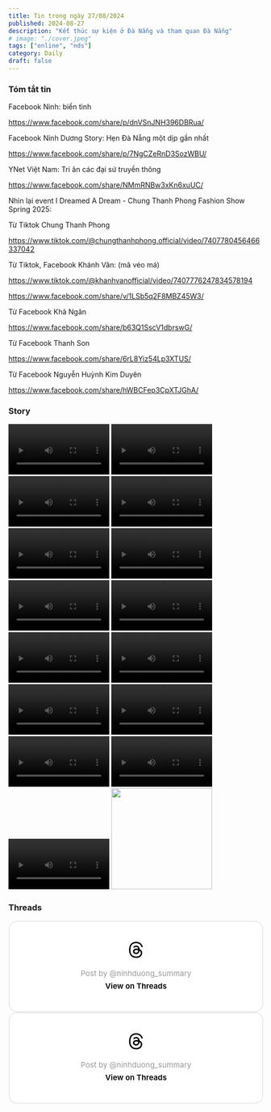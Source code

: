 ```yaml
---
title: Tin trong ngày 27/08/2024
published: 2024-08-27
description: "Kết thúc sự kiện ở Đà Nẵng và tham quan Đà Nẵng"
# image: "./cover.jpeg"
tags: ["online", "nds"]
category: Daily
draft: false
---
```


### Tóm tắt tin 

Facebook Ninh: biển tình

https://www.facebook.com/share/p/dnVSnJNH396DBRua/

Facebook Ninh Dương Story: Hẹn Đà Nẵng một dịp gần nhất

https://www.facebook.com/share/p/7NgCZeRnD3SozWBU/

YNet Việt Nam: Tri ân các đại sứ truyền thông 

https://www.facebook.com/share/NMmRNBw3xKn6xuUC/

Nhìn lại event I Dreamed A Dream - Chung Thanh Phong Fashion Show Spring 2025: 

Từ Tiktok Chung Thanh Phong

https://www.tiktok.com/@chungthanhphong.official/video/7407780456466337042


Từ Tiktok, Facebook Khánh Vân: (mã véo má) 

https://www.tiktok.com/@khanhvanofficial/video/7407776247834578194

https://www.facebook.com/share/v/1LSb5q2F8MBZ45W3/

Từ Facebook Khả Ngân

https://www.facebook.com/share/b63Q1SscV1dbrswG/

Từ Facebook Thanh Son 

https://www.facebook.com/share/6rL8Yiz54Lp3XTUS/

Từ Facebook Nguyễn Huỳnh Kim Duyên

https://www.facebook.com/share/hWBCFep3CpXTJGhA/



### Story 

<video width="200" controls>
  <source type="video/mp4" src="https://github.com/user-attachments/assets/d7ba5b93-c68b-4709-9e9f-5d28d47c83f5" >
</video>

<video width="200" controls>
  <source type="video/mp4" src="https://github.com/user-attachments/assets/f3a8ce4f-e20f-4d5d-af2e-b30412d1aff1" >
</video>

<video width="200" controls>
  <source type="video/mp4" src="https://github.com/user-attachments/assets/f7aefedb-26b8-4490-9f29-561fff1ab8d3" >
</video>


<video width="200" controls>
  <source type="video/mp4" src="https://github.com/user-attachments/assets/e55ba8e3-2704-4f5e-a31b-b5d478d77db9" >
</video>

<video width="200" controls>
  <source type="video/mp4" src="https://github.com/user-attachments/assets/ac7a7b4b-14fc-4d40-9185-2017317ee75a" >
</video>


<video width="200" controls>
  <source type="video/mp4" src="https://github.com/user-attachments/assets/8d164214-375e-4c74-80c8-e560912b928e" >
</video>


<video width="200" controls>
  <source type="video/mp4" src="https://github.com/user-attachments/assets/f29bc425-71e1-42c8-90fa-d524f0bfc34f" >
</video>


<video width="200" controls>
  <source type="video/mp4" src="https://github.com/user-attachments/assets/c72d4762-c9e7-45a6-b03c-0193cbda7ed2" >
</video>


<video width="200" controls>
  <source type="video/mp4" src="https://github.com/user-attachments/assets/d5500bf0-d04c-41ef-bf9e-9f8f366174cd" >
</video>

<video width="200" controls>
  <source type="video/mp4" src="https://github.com/user-attachments/assets/a3ba835a-fb0f-45ac-9b12-22a714fc39d1" >
</video>

<video width="200" controls>
  <source type="video/mp4" src="https://github.com/user-attachments/assets/f6fc3de9-3a3f-44fd-be33-5bc7bbc46d05" >
</video>

<video width="200" controls>
  <source type="video/mp4" src="https://github.com/user-attachments/assets/93eec3ef-614e-443c-ac34-ae732ec90eca" >
</video>

<video width="200" controls>
  <source type="video/mp4" src="https://github.com/user-attachments/assets/ae7c3481-6f87-45dc-a659-1dfd1d720f61" >
</video>

<video width="200" controls>
  <source type="video/mp4" src="https://github.com/user-attachments/assets/2a295738-0a51-4ab3-9de1-343ebf1b6950" >
</video>


<video width="200" controls>
  <source type="video/mp4" src="https://github.com/user-attachments/assets/2c9965ed-f5ad-43ab-a8d1-40902d9f842c" >
</video>


<img width="200" src="https://github.com/user-attachments/assets/3afd6370-74fc-4441-b97d-7b1e9d525c6f" />


### Threads 


<blockquote class="text-post-media" data-text-post-permalink="https://www.threads.net/@ninhduong_summary/post/C_LbHDGScEk" data-text-post-version="0" id="ig-tp-C_LbHDGScEk" style=" background:#FFF; border-width: 1px; border-style: solid; border-color: #00000026; border-radius: 16px; max-width:540px; margin: 1px; min-width:270px; padding:0; width:99.375%; width:-webkit-calc(100% - 2px); width:calc(100% - 2px);"> <a href="https://www.threads.net/@ninhduong_summary/post/C_LbHDGScEk" style=" background:#FFFFFF; line-height:0; padding:0 0; text-align:center; text-decoration:none; width:100%; font-family: -apple-system, BlinkMacSystemFont, sans-serif;" target="_blank"> <div style=" padding: 40px; display: flex; flex-direction: column; align-items: center;"><div style=" display:block; height:32px; width:32px; padding-bottom:20px;"> <svg aria-label="Threads" height="32px" role="img" viewBox="0 0 192 192" width="32px" xmlns="http://www.w3.org/2000/svg"> <path d="M141.537 88.9883C140.71 88.5919 139.87 88.2104 139.019 87.8451C137.537 60.5382 122.616 44.905 97.5619 44.745C97.4484 44.7443 97.3355 44.7443 97.222 44.7443C82.2364 44.7443 69.7731 51.1409 62.102 62.7807L75.881 72.2328C81.6116 63.5383 90.6052 61.6848 97.2286 61.6848C97.3051 61.6848 97.3819 61.6848 97.4576 61.6855C105.707 61.7381 111.932 64.1366 115.961 68.814C118.893 72.2193 120.854 76.925 121.825 82.8638C114.511 81.6207 106.601 81.2385 98.145 81.7233C74.3247 83.0954 59.0111 96.9879 60.0396 116.292C60.5615 126.084 65.4397 134.508 73.775 140.011C80.8224 144.663 89.899 146.938 99.3323 146.423C111.79 145.74 121.563 140.987 128.381 132.296C133.559 125.696 136.834 117.143 138.28 106.366C144.217 109.949 148.617 114.664 151.047 120.332C155.179 129.967 155.42 145.8 142.501 158.708C131.182 170.016 117.576 174.908 97.0135 175.059C74.2042 174.89 56.9538 167.575 45.7381 153.317C35.2355 139.966 29.8077 120.682 29.6052 96C29.8077 71.3178 35.2355 52.0336 45.7381 38.6827C56.9538 24.4249 74.2039 17.11 97.0132 16.9405C119.988 17.1113 137.539 24.4614 149.184 38.788C154.894 45.8136 159.199 54.6488 162.037 64.9503L178.184 60.6422C174.744 47.9622 169.331 37.0357 161.965 27.974C147.036 9.60668 125.202 0.195148 97.0695 0H96.9569C68.8816 0.19447 47.2921 9.6418 32.7883 28.0793C19.8819 44.4864 13.2244 67.3157 13.0007 95.9325L13 96L13.0007 96.0675C13.2244 124.684 19.8819 147.514 32.7883 163.921C47.2921 182.358 68.8816 191.806 96.9569 192H97.0695C122.03 191.827 139.624 185.292 154.118 170.811C173.081 151.866 172.51 128.119 166.26 113.541C161.776 103.087 153.227 94.5962 141.537 88.9883ZM98.4405 129.507C88.0005 130.095 77.1544 125.409 76.6196 115.372C76.2232 107.93 81.9158 99.626 99.0812 98.6368C101.047 98.5234 102.976 98.468 104.871 98.468C111.106 98.468 116.939 99.0737 122.242 100.233C120.264 124.935 108.662 128.946 98.4405 129.507Z" /></svg></div> <div style=" font-size: 15px; line-height: 21px; color: #999999; font-weight: 400; padding-bottom: 4px; "> Post by @ninhduong_summary</div> <div style=" font-size: 15px; line-height: 21px; color: #000000; font-weight: 600; "> View on Threads</div></div></a></blockquote>
<script async src="https://www.threads.net/embed.js"></script>


<blockquote class="text-post-media" data-text-post-permalink="https://www.threads.net/@ninhduong_summary/post/C_LbP97y1UP" data-text-post-version="0" id="ig-tp-C_LbP97y1UP" style=" background:#FFF; border-width: 1px; border-style: solid; border-color: #00000026; border-radius: 16px; max-width:540px; margin: 1px; min-width:270px; padding:0; width:99.375%; width:-webkit-calc(100% - 2px); width:calc(100% - 2px);"> <a href="https://www.threads.net/@ninhduong_summary/post/C_LbP97y1UP" style=" background:#FFFFFF; line-height:0; padding:0 0; text-align:center; text-decoration:none; width:100%; font-family: -apple-system, BlinkMacSystemFont, sans-serif;" target="_blank"> <div style=" padding: 40px; display: flex; flex-direction: column; align-items: center;"><div style=" display:block; height:32px; width:32px; padding-bottom:20px;"> <svg aria-label="Threads" height="32px" role="img" viewBox="0 0 192 192" width="32px" xmlns="http://www.w3.org/2000/svg"> <path d="M141.537 88.9883C140.71 88.5919 139.87 88.2104 139.019 87.8451C137.537 60.5382 122.616 44.905 97.5619 44.745C97.4484 44.7443 97.3355 44.7443 97.222 44.7443C82.2364 44.7443 69.7731 51.1409 62.102 62.7807L75.881 72.2328C81.6116 63.5383 90.6052 61.6848 97.2286 61.6848C97.3051 61.6848 97.3819 61.6848 97.4576 61.6855C105.707 61.7381 111.932 64.1366 115.961 68.814C118.893 72.2193 120.854 76.925 121.825 82.8638C114.511 81.6207 106.601 81.2385 98.145 81.7233C74.3247 83.0954 59.0111 96.9879 60.0396 116.292C60.5615 126.084 65.4397 134.508 73.775 140.011C80.8224 144.663 89.899 146.938 99.3323 146.423C111.79 145.74 121.563 140.987 128.381 132.296C133.559 125.696 136.834 117.143 138.28 106.366C144.217 109.949 148.617 114.664 151.047 120.332C155.179 129.967 155.42 145.8 142.501 158.708C131.182 170.016 117.576 174.908 97.0135 175.059C74.2042 174.89 56.9538 167.575 45.7381 153.317C35.2355 139.966 29.8077 120.682 29.6052 96C29.8077 71.3178 35.2355 52.0336 45.7381 38.6827C56.9538 24.4249 74.2039 17.11 97.0132 16.9405C119.988 17.1113 137.539 24.4614 149.184 38.788C154.894 45.8136 159.199 54.6488 162.037 64.9503L178.184 60.6422C174.744 47.9622 169.331 37.0357 161.965 27.974C147.036 9.60668 125.202 0.195148 97.0695 0H96.9569C68.8816 0.19447 47.2921 9.6418 32.7883 28.0793C19.8819 44.4864 13.2244 67.3157 13.0007 95.9325L13 96L13.0007 96.0675C13.2244 124.684 19.8819 147.514 32.7883 163.921C47.2921 182.358 68.8816 191.806 96.9569 192H97.0695C122.03 191.827 139.624 185.292 154.118 170.811C173.081 151.866 172.51 128.119 166.26 113.541C161.776 103.087 153.227 94.5962 141.537 88.9883ZM98.4405 129.507C88.0005 130.095 77.1544 125.409 76.6196 115.372C76.2232 107.93 81.9158 99.626 99.0812 98.6368C101.047 98.5234 102.976 98.468 104.871 98.468C111.106 98.468 116.939 99.0737 122.242 100.233C120.264 124.935 108.662 128.946 98.4405 129.507Z" /></svg></div> <div style=" font-size: 15px; line-height: 21px; color: #999999; font-weight: 400; padding-bottom: 4px; "> Post by @ninhduong_summary</div> <div style=" font-size: 15px; line-height: 21px; color: #000000; font-weight: 600; "> View on Threads</div></div></a></blockquote>
<script async src="https://www.threads.net/embed.js"></script>